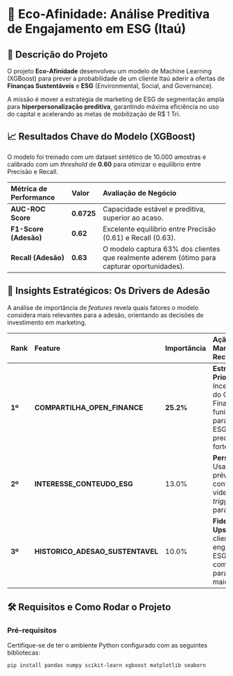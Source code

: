 # 🌿 Eco-Afinidade: Análise Preditiva de Engajamento em ESG (Itaú)

## 🎯 Descrição do Projeto

O projeto **Eco-Afinidade** desenvolveu um modelo de Machine Learning (XGBoost) para prever a probabilidade de um cliente Itaú aderir a ofertas de **Finanças Sustentáveis** e **ESG** (Environmental, Social, and Governance).

A missão é mover a estratégia de marketing de ESG de segmentação ampla para **hiperpersonalização preditiva**, garantindo máxima eficiência no uso do capital e acelerando as metas de mobilização de R$ 1 Tri.

## 📈 Resultados Chave do Modelo (XGBoost)

O modelo foi treinado com um dataset sintético de 10.000 amostras e calibrado com um *threshold* de **0.60** para otimizar o equilíbrio entre Precisão e Recall.

| Métrica de Performance | Valor | Avaliação de Negócio |
| :--- | :--- | :--- |
| **AUC-ROC Score** | **0.6725** | Capacidade estável e preditiva, superior ao acaso. |
| **F1-Score (Adesão)** | **0.62** | Excelente equilíbrio entre Precisão (0.61) e Recall (0.63). |
| **Recall (Adesão)** | **0.63** | O modelo captura 63% dos clientes que realmente aderem (ótimo para capturar oportunidades). |

## 🌟 Insights Estratégicos: Os Drivers de Adesão

A análise de importância de *features* revela quais fatores o modelo considera mais relevantes para a adesão, orientando as decisões de investimento em marketing.

| Rank | Feature | Importância | Ação de Marketing Recomendada |
| :--- | :--- | :--- | :--- |
| **1º** | **COMPARTILHA_OPEN_FINANCE** | **25.2%** | **Estratégia Prioritária:** Incentivar o uso do Open Finance como funil de entrada para ofertas ESG. É o preditor mais forte. |
| **2º** | **INTERESSE_CONTEUDO_ESG** | 13.0% | **Personalização:** Usar o consumo prévio de conteúdo (blog, vídeos) como *trigger* imediato para a oferta. |
| **3º** | **HISTORICO_ADESAO_SUSTENTAVEL** | 10.0% | **Fidelidade e Upsell:** Priorizar clientes com engajamento ESG comprovado para ofertas de maior valor. |

## 🛠️ Requisitos e Como Rodar o Projeto

### Pré-requisitos
Certifique-se de ter o ambiente Python configurado com as seguintes bibliotecas:
```bash
pip install pandas numpy scikit-learn xgboost matplotlib seaborn
